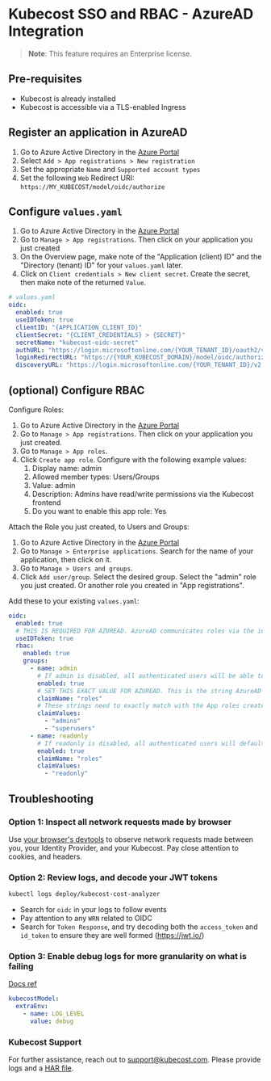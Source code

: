 # Kubecost SSO and RBAC - AzureAD Integration

> **Note**: This feature requires an Enterprise license.

## Pre-requisites

- Kubecost is already installed
- Kubecost is accessible via a TLS-enabled Ingress

## Register an application in AzureAD

1. Go to Azure Active Directory in the [Azure Portal](https://portal.azure.com/#view/Microsoft_AAD_IAM/ActiveDirectoryMenuBlade/~/Overview)
2. Select `Add > App registrations > New registration`
3. Set the appropriate `Name` and `Supported account types`
4. Set the following `Web` Redirect URI: `https://MY_KUBECOST/model/oidc/authorize`

## Configure `values.yaml`

1. Go to Azure Active Directory in the [Azure Portal](https://portal.azure.com/#view/Microsoft_AAD_IAM/ActiveDirectoryMenuBlade/~/Overview)
2. Go to `Manage > App registrations`. Then click on your application you just created
3. On the Overview page, make note of the "Application (client) ID" and the "Directory (tenant) ID" for your `values.yaml` later.
4. Click on `Client credentials > New client secret`. Create the secret, then make note of the returned `Value`.

```yaml
# values.yaml
oidc:
  enabled: true
  useIDToken: true
  clientID: "{APPLICATION_CLIENT_ID}"
  clientSecret: "{CLIENT_CREDENTIALS} > {SECRET}"
  secretName: "kubecost-oidc-secret"
  authURL: "https://login.microsoftonline.com/{YOUR_TENANT_ID}/oauth2/v2.0/authorize?client_id={YOUR_CLIENT_ID}&response_type=code&scope=openid&nonce=123456"
  loginRedirectURL: "https://{YOUR_KUBECOST_DOMAIN}/model/oidc/authorize"
  discoveryURL: "https://login.microsoftonline.com/{YOUR_TENANT_ID}/v2.0/.well-known/openid-configuration"
```

## (optional) Configure RBAC

Configure Roles:

1. Go to Azure Active Directory in the [Azure Portal](https://portal.azure.com/#view/Microsoft_AAD_IAM/ActiveDirectoryMenuBlade/~/Overview)
2. Go to `Manage > App registrations`. Then click on your application you just created.
3. Go to `Manage > App roles`.
4. Click `Create app role`. Configure with the following example values:
   1. Display name: admin
   2. Allowed member types: Users/Groups
   3. Value: admin
   4. Description: Admins have read/write permissions via the Kubecost frontend
   5. Do you want to enable this app role: Yes

Attach the Role you just created, to Users and Groups:

1. Go to Azure Active Directory in the [Azure Portal](https://portal.azure.com/#view/Microsoft_AAD_IAM/ActiveDirectoryMenuBlade/~/Overview)
2. Go to `Manage > Enterprise applications`. Search for the name of your application, then click on it.
3. Go to `Manage > Users and groups`.
4. Click `Add user/group`. Select the desired group. Select the "admin" role you just created. Or another role you created in "App registrations".

Add these to your existing `values.yaml`:

```yaml
oidc:
  enabled: true
  # THIS IS REQUIRED FOR AZUREAD. AzureAD communicates roles via the id_token instead of the access_token.
  useIDToken: true
  rbac:
    enabled: true
    groups:
      - name: admin
        # If admin is disabled, all authenticated users will be able to make configuration changes to the kubecost frontend
        enabled: true
        # SET THIS EXACT VALUE FOR AZUREAD. This is the string AzureAD uses in its OIDC tokens.
        claimName: "roles"
        # These strings need to exactly match with the App roles created in AzureAD
        claimValues:
          - "admins"
          - "superusers"
      - name: readonly
        # If readonly is disabled, all authenticated users will default to readonly
        enabled: true
        claimName: "roles"
        claimValues:
          - "readonly"
```

## Troubleshooting

### Option 1: Inspect all network requests made by browser

Use [your browser's devtools](https://developer.chrome.com/docs/devtools/network/) to observe network requests made between you, your Identity Provider, and your Kubecost. Pay close attention to cookies, and headers.

### Option 2: Review logs, and decode your JWT tokens

```sh
kubectl logs deploy/kubecost-cost-analyzer
```

- Search for `oidc` in your logs to follow events
- Pay attention to any `WRN` related to OIDC
- Search for `Token Response`, and try decoding both the `access_token` and `id_token` to ensure they are well formed (https://jwt.io/)

### Option 3: Enable debug logs for more granularity on what is failing

[Docs ref](https://github.com/kubecost/cost-analyzer-helm-chart/blob/v1.103/README.md?plain=1#L63-L75)

```yaml
kubecostModel:
  extraEnv:
    - name: LOG_LEVEL
      value: debug
```

### Kubecost Support

For further assistance, reach out to support@kubecost.com. Please provide logs and a [HAR file](https://support.google.com/admanager/answer/10358597?hl=en).

<!-- TODO:
- screenshots
-->